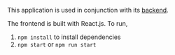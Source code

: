 This application is used in conjunction with its [backend](https://github.com/mtthwleung/Weather-App-Backend).

The frontend is built with React.js. To run,
1) `npm install` to install dependencies
2) `npm start` or `npm run start`

